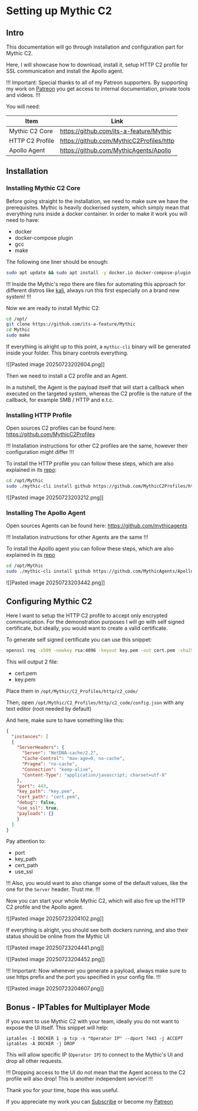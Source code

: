 # Setting up Mythic C2 
 
## Intro

This documentation will go through installation and configuration part for Mythic C2.

Here, I will showcase how to download, install it, setup HTTP C2 profile for SSL communication and install the Apollo agent.


 !!!
 Important:
 Special thanks to all of my Patreon supporters.
By supporting my work on [Patreon](https://www.patreon.com/Lsecqt) you get access to internal documentation, private tools and videos.
!!!

You will need:

| Item            | Link                                     |
| --------------- | ---------------------------------------- |
| Mythic C2 Core  | https://github.com/its-a-feature/Mythic  |
| HTTP C2 Profile | https://github.com/MythicC2Profiles/http |
| Apollo Agent    | https://github.com/MythicAgents/Apollo   |

## Installation

### Installing Mythic C2 Core

Before going straight to the installation, we need to make sure we have the prerequisites. Mythic is heavily dockerised system, which simply mean that everything runs inside a docker container. In order to make it work you will need to have:

* docker
* docker-compose plugin
* gcc
* make

The following one liner should be enough:

```bash
sudo apt update && sudo apt install -y docker.io docker-compose-plugin gcc make
```

!!!
Inside the Mythic's repo there are files for automating this approach for different distros like [kali](https://github.com/its-a-feature/Mythic/blob/master/install_docker_kali.sh), always run this first especially on a brand new system!
!!!

Now we are ready to install Mythic C2:

```bash
cd /opt/
git clone https://github.com/its-a-feature/Mythic
cd Mythic
sudo make
```

If everything is alright up to this point, a `mythic-cli` binary will be generated inside your folder. This binary controls everything.

![[Pasted image 20250723202604.png]]

Then we need to install a C2 profile and an Agent.

In a nutshell, the Agent is the payload itself that will start a callback when executed on the targeted system, whereas the C2 profile is the nature of the callback, for example SMB / HTTP and e.t.c.


### Installing HTTP Profile

Open sources C2 profiles can be found here: https://github.com/MythicC2Profiles

!!!
Installation instructions for other C2 profiles are the same, however their configuration might differ
!!!

To install the HTTP profile you can follow these steps, which are also explained in its [repo](https://github.com/MythicC2Profiles/http):

```bash
cd /opt/Mythic
sudo ./mythic-cli install github https://github.com/MythicC2Profiles/http
```

![[Pasted image 20250723203212.png]]


### Installing The Apollo Agent

Open sources Agents can be found here: https://github.com/mythicagents

!!!
Installation instructions for other Agents are the same
!!!

To install the Apollo agent you can follow these steps, which are also explained in its [repo](https://github.com/MythicAgents/Apollo)

```bash
cd /opt/Mythic
sudo ./mythic-cli install github https://github.com/MythicAgents/Apollo.git
```

![[Pasted image 20250723203442.png]]

## Configuring Mythic C2

Here I want to setup the HTTP C2 profile to accept only encrypted communication. For the demonstration purposes I will go with self signed certificate, but ideally, you would want to create a valid certificate.

To generate self signed certificate you can use this snippet:

```bash
openssl req -x509 -newkey rsa:4096 -keyout key.pem -out cert.pem -sha256 -days 365
```

This will output 2 file:
* cert.pem
* key.pem

Place them in `/opt/Mythic/C2_Profiles/http/c2_code/`

Then, open `/opt/Mythic/C2_Profiles/http/c2_code/config.json` with any text editor (root needed by default)

And here, make sure to have something like this:

```json
{
  "instances": [
  {
    "ServerHeaders": {
      "Server": "NetDNA-cache/2.2",
      "Cache-Control": "max-age=0, no-cache",
      "Pragma": "no-cache",
      "Connection": "keep-alive",
      "Content-Type": "application/javascript; charset=utf-8"
    },
    "port": 443,
    "key_path": "key.pem",
    "cert_path": "cert.pem",
    "debug": false,
    "use_ssl": true,
    "payloads": {}
    }
  ]
}
```

Pay attention to:

* port
* key_path
* cert_path
* use_ssl

!!!
Also, you would want to also change some of the default values, like the one for the `Server` header. Trust me.
!!!

Now you can start your whole Mythic C2, which will also fire up the HTTP C2 profile and the Apollo agent.

![[Pasted image 20250723204102.png]]

If everything is alright, you should see both dockers running, and also their status should be online from the Mythic UI

![[Pasted image 20250723204441.png]]

![[Pasted image 20250723204452.png]]


!!!
Important:
Now whenever you generate a payload, always make sure to use https prefix and the port you specified in your config file.
!!!

![[Pasted image 20250723204607.png]]


## Bonus - IPTables for Multiplayer Mode

If you want to use Mythic C2 with your team, ideally you do not want to expose the UI itself. This snippet will help:

```
iptables -I DOCKER 1 -p tcp -s "Operator IP" --dport 7443 -j ACCEPT
iptables -A DOCKER -j DROP
```

This will allow specific IP (`Operator IP`) to connect to the Mythic's UI and drop all other requests.

!!!
Dropping access to the UI do not mean that the Agent access to the C2 profile will also drop! This is another independent service!
!!!

Thank you for your time, hope this was useful.

If you appreciate my work you can [Subscribe](https://www.youtube.com/@Lsecqt) or become my [Patreon](https://www.patreon.com/c/Lsecqt)
